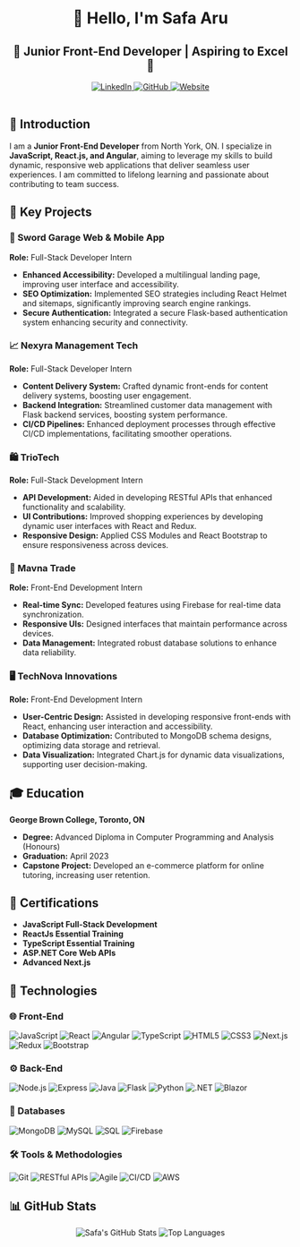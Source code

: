 <h1 align="center">👋 Hello, I'm Safa Aru</h1>
<h2 align="center">🌟 Junior Front-End Developer | Aspiring to Excel 🌟</h2>

<div align="center">
  <a href="https://linkedin.com/in/safaaru">
    <img src="https://img.shields.io/badge/LinkedIn-%230077B5.svg?&style=for-the-badge&logo=linkedin&logoColor=white" alt="LinkedIn"/>
  </a>
  <a href="https://github.com/arusafa">
    <img src="https://img.shields.io/badge/GitHub-%23121011.svg?&style=for-the-badge&logo=github&logoColor=white" alt="GitHub"/>
  </a>
  <a href="https://www.arusafa.ca">
    <img src="https://img.shields.io/badge/Website-%23FF7139.svg?&style=for-the-badge&logo=google-chrome&logoColor=white" alt="Website"/>
  </a>
</div>

<br/>

## 📜 Introduction

I am a **Junior Front-End Developer** from North York, ON. I specialize in **JavaScript, React.js, and Angular**, aiming to leverage my skills to build dynamic, responsive web applications that deliver seamless user experiences. I am committed to lifelong learning and passionate about contributing to team success.

## 🚀 Key Projects

### 🚗 Sword Garage Web & Mobile App
**Role:** Full-Stack Developer Intern
- **Enhanced Accessibility:** Developed a multilingual landing page, improving user interface and accessibility.
- **SEO Optimization:** Implemented SEO strategies including React Helmet and sitemaps, significantly improving search engine rankings.
- **Secure Authentication:** Integrated a secure Flask-based authentication system enhancing security and connectivity.

### 📈 Nexyra Management Tech
**Role:** Full-Stack Developer Intern
- **Content Delivery System:** Crafted dynamic front-ends for content delivery systems, boosting user engagement.
- **Backend Integration:** Streamlined customer data management with Flask backend services, boosting system performance.
- **CI/CD Pipelines:** Enhanced deployment processes through effective CI/CD implementations, facilitating smoother operations.

### 🛍️ TrioTech
**Role:** Full-Stack Development Intern
- **API Development:** Aided in developing RESTful APIs that enhanced functionality and scalability.
- **UI Contributions:** Improved shopping experiences by developing dynamic user interfaces with React and Redux.
- **Responsive Design:** Applied CSS Modules and React Bootstrap to ensure responsiveness across devices.

### 🏪 Mavna Trade
**Role:** Front-End Development Intern
- **Real-time Sync:** Developed features using Firebase for real-time data synchronization.
- **Responsive UIs:** Designed interfaces that maintain performance across devices.
- **Data Management:** Integrated robust database solutions to enhance data reliability.

### 🖥️ TechNova Innovations
**Role:** Front-End Development Intern
- **User-Centric Design:** Assisted in developing responsive front-ends with React, enhancing user interaction and accessibility.
- **Database Optimization:** Contributed to MongoDB schema designs, optimizing data storage and retrieval.
- **Data Visualization:** Integrated Chart.js for dynamic data visualizations, supporting user decision-making.

## 🎓 Education

**George Brown College, Toronto, ON**
- **Degree:** Advanced Diploma in Computer Programming and Analysis (Honours)
- **Graduation:** April 2023
- **Capstone Project:** Developed an e-commerce platform for online tutoring, increasing user retention.

## 🏅 Certifications

- **JavaScript Full-Stack Development**
- **ReactJs Essential Training**
- **TypeScript Essential Training**
- **ASP.NET Core Web APIs**
- **Advanced Next.js**

## 🔧 Technologies

### 🌐 Front-End
![JavaScript](https://img.shields.io/badge/JavaScript-F7DF1E?style=flat-square&logo=javascript&logoColor=black)
![React](https://img.shields.io/badge/React-61DAFB?style=flat-square&logo=react&logoColor=black)
![Angular](https://img.shields.io/badge/Angular-E23237?style=flat-square&logo=angular&logoColor=white)
![TypeScript](https://img.shields.io/badge/TypeScript-3178C6?style=flat-square&logo=typescript&logoColor=white)
![HTML5](https://img.shields.io/badge/HTML5-E34F26?style=flat-square&logo=html5&logoColor=white)
![CSS3](https://img.shields.io/badge/CSS3-1572B6?style=flat-square&logo=css3&logoColor=white)
![Next.js](https://img.shields.io/badge/Next.js-000000?style=flat-square&logo=next.js&logoColor=white)
![Redux](https://img.shields.io/badge/Redux-764ABC?style=flat-square&logo=redux&logoColor=white)
![Bootstrap](https://img.shields.io/badge/Bootstrap-7952B3?style=flat-square&logo=bootstrap&logoColor=white)

### ⚙️ Back-End
![Node.js](https://img.shields.io/badge/Node.js-339933?style=flat-square&logo=node-dot-js&logoColor=white)
![Express](https://img.shields.io/badge/Express-000000?style=flat-square&logo=express&logoColor=white)
![Java](https://img.shields.io/badge/Java-007396?style=flat-square&logo=java&logoColor=white)
![Flask](https://img.shields.io/badge/Flask-000000?style=flat-square&logo=flask&logoColor=white)
![Python](https://img.shields.io/badge/Python-3776AB?style=flat-square&logo=python&logoColor=white)
![.NET](https://img.shields.io/badge/.NET-512BD4?style=flat-square&logo=dot-net&logoColor=white)
![Blazor](https://img.shields.io/badge/Blazor-512BD4?style=flat-square&logo=blazor&logoColor=white)

### 💾 Databases
![MongoDB](https://img.shields.io/badge/MongoDB-47A248?style=flat-square&logo=mongodb&logoColor=white)
![MySQL](https://img.shields.io/badge/MySQL-4479A1?style=flat-square&logo=mysql&logoColor=white)
![SQL](https://img.shields.io/badge/SQL-000000?style=flat-square&logo=sqlite&logoColor=white)
![Firebase](https://img.shields.io/badge/Firebase-FFCA28?style=flat-square&logo=firebase&logoColor=black)

### 🛠 Tools & Methodologies
![Git](https://img.shields.io/badge/Git-F05032?style=flat-square&logo=git&logoColor=white)
![RESTful APIs](https://img.shields.io/badge/RESTful%20APIs-009688?style=flat-square&logo=rest&logoColor=white)
![Agile](https://img.shields.io/badge/Agile-007396?style=flat-square&logo=agile&logoColor=white)
![CI/CD](https://img.shields.io/badge/CI/CD-512BD4?style=flat-square&logo=github-actions&logoColor=white)
![AWS](https://img.shields.io/badge/AWS-FF9900?style=flat-square&logo=amazon-aws&logoColor=white)

## 📊 GitHub Stats

<div align="center">
  <img src="https://github-readme-streak-stats.herokuapp.com/?user=arusafa&theme=default&hide_border=true" alt="Safa's GitHub Stats" />
  <img src="https://github-readme-stats.vercel.app/api/top-langs/?username=arusafa&theme=default&hide_border=true&layout=compact" alt="Top Languages" />
</div>

<!-- This README was updated using Markdown -->
